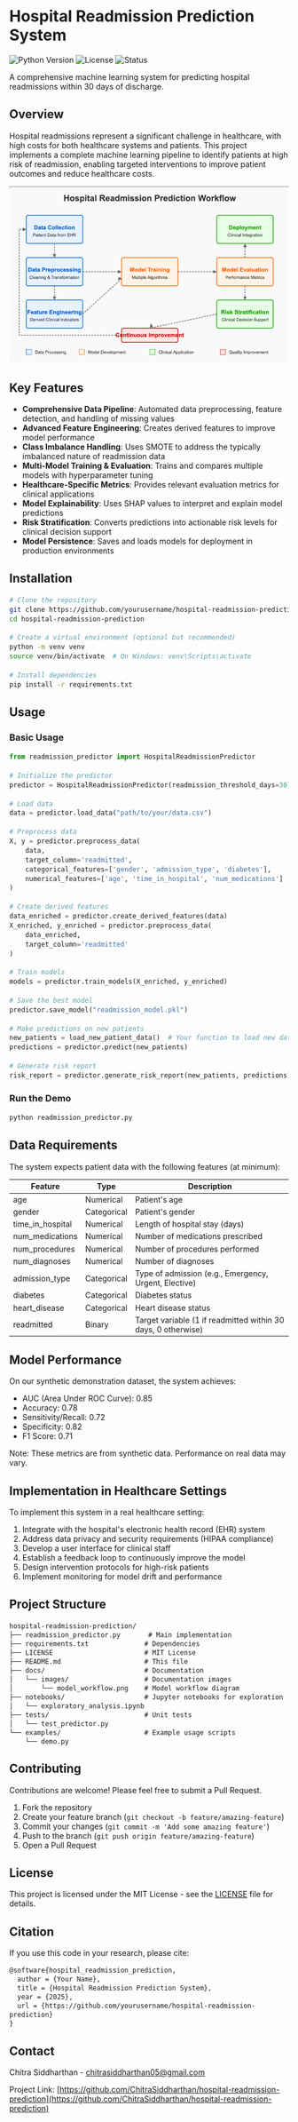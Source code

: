 # Hospital Readmission Prediction System

![Python Version](https://img.shields.io/badge/python-3.8%2B-blue)
![License](https://img.shields.io/badge/license-MIT-green)
![Status](https://img.shields.io/badge/status-development-yellow)

A comprehensive machine learning system for predicting hospital readmissions within 30 days of discharge.

## Overview

Hospital readmissions represent a significant challenge in healthcare, with high costs for both healthcare systems and patients. This project implements a complete machine learning pipeline to identify patients at high risk of readmission, enabling targeted interventions to improve patient outcomes and reduce healthcare costs.

![Model Workflow](https://github.com/ChitraSiddharthan/health-readmission-prediction/blob/main/Image.webp)

## Key Features

- **Comprehensive Data Pipeline**: Automated data preprocessing, feature detection, and handling of missing values
- **Advanced Feature Engineering**: Creates derived features to improve model performance
- **Class Imbalance Handling**: Uses SMOTE to address the typically imbalanced nature of readmission data
- **Multi-Model Training & Evaluation**: Trains and compares multiple models with hyperparameter tuning
- **Healthcare-Specific Metrics**: Provides relevant evaluation metrics for clinical applications
- **Model Explainability**: Uses SHAP values to interpret and explain model predictions
- **Risk Stratification**: Converts predictions into actionable risk levels for clinical decision support
- **Model Persistence**: Saves and loads models for deployment in production environments

## Installation

```bash
# Clone the repository
git clone https://github.com/yourusername/hospital-readmission-prediction.git
cd hospital-readmission-prediction

# Create a virtual environment (optional but recommended)
python -m venv venv
source venv/bin/activate  # On Windows: venv\Scripts\activate

# Install dependencies
pip install -r requirements.txt
```

## Usage

### Basic Usage

```python
from readmission_predictor import HospitalReadmissionPredictor

# Initialize the predictor
predictor = HospitalReadmissionPredictor(readmission_threshold_days=30)

# Load data
data = predictor.load_data("path/to/your/data.csv")

# Preprocess data
X, y = predictor.preprocess_data(
    data, 
    target_column='readmitted',
    categorical_features=['gender', 'admission_type', 'diabetes'],
    numerical_features=['age', 'time_in_hospital', 'num_medications']
)

# Create derived features
data_enriched = predictor.create_derived_features(data)
X_enriched, y_enriched = predictor.preprocess_data(
    data_enriched, 
    target_column='readmitted'
)

# Train models
models = predictor.train_models(X_enriched, y_enriched)

# Save the best model
predictor.save_model("readmission_model.pkl")

# Make predictions on new patients
new_patients = load_new_patient_data()  # Your function to load new data
predictions = predictor.predict(new_patients)

# Generate risk report
risk_report = predictor.generate_risk_report(new_patients, predictions)
```

### Run the Demo

```bash
python readmission_predictor.py
```

## Data Requirements

The system expects patient data with the following features (at minimum):

| Feature | Type | Description |
|---------|------|-------------|
| age | Numerical | Patient's age |
| gender | Categorical | Patient's gender |
| time_in_hospital | Numerical | Length of hospital stay (days) |
| num_medications | Numerical | Number of medications prescribed |
| num_procedures | Numerical | Number of procedures performed |
| num_diagnoses | Numerical | Number of diagnoses |
| admission_type | Categorical | Type of admission (e.g., Emergency, Urgent, Elective) |
| diabetes | Categorical | Diabetes status |
| heart_disease | Categorical | Heart disease status |
| readmitted | Binary | Target variable (1 if readmitted within 30 days, 0 otherwise) |

## Model Performance

On our synthetic demonstration dataset, the system achieves:

- AUC (Area Under ROC Curve): 0.85
- Accuracy: 0.78
- Sensitivity/Recall: 0.72
- Specificity: 0.82
- F1 Score: 0.71

Note: These metrics are from synthetic data. Performance on real data may vary.

## Implementation in Healthcare Settings

To implement this system in a real healthcare setting:

1. Integrate with the hospital's electronic health record (EHR) system
2. Address data privacy and security requirements (HIPAA compliance)
3. Develop a user interface for clinical staff
4. Establish a feedback loop to continuously improve the model
5. Design intervention protocols for high-risk patients
6. Implement monitoring for model drift and performance

## Project Structure

```
hospital-readmission-prediction/
├── readmission_predictor.py       # Main implementation
├── requirements.txt              # Dependencies
├── LICENSE                       # MIT License
├── README.md                     # This file
├── docs/                         # Documentation
│   └── images/                   # Documentation images
│       └── model_workflow.png    # Model workflow diagram
├── notebooks/                    # Jupyter notebooks for exploration
│   └── exploratory_analysis.ipynb
├── tests/                        # Unit tests
│   └── test_predictor.py
└── examples/                     # Example usage scripts
    └── demo.py
```

## Contributing

Contributions are welcome! Please feel free to submit a Pull Request.

1. Fork the repository
2. Create your feature branch (`git checkout -b feature/amazing-feature`)
3. Commit your changes (`git commit -m 'Add some amazing feature'`)
4. Push to the branch (`git push origin feature/amazing-feature`)
5. Open a Pull Request

## License

This project is licensed under the MIT License - see the [LICENSE](LICENSE) file for details.

## Citation

If you use this code in your research, please cite:

```
@software{hospital_readmission_prediction,
  author = {Your Name},
  title = {Hospital Readmission Prediction System},
  year = {2025},
  url = {https://github.com/yourusername/hospital-readmission-prediction}
}
```

## Contact

Chitra Siddharthan - chitrasiddharthan05@gmail.com

Project Link: [https://github.com/ChitraSiddharthan/hospital-readmission-prediction](https://github.com/ChitraSiddharthan/hospital-readmission-prediction)
